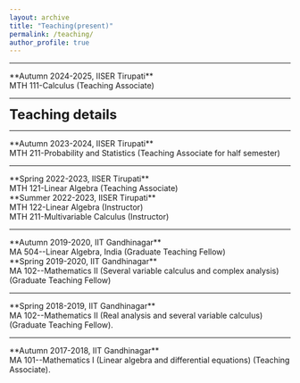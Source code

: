 ```yaml
---
layout: archive
title: "Teaching(present)"
permalink: /teaching/
author_profile: true
---
```

<!--<hr>
**<font size="6">Teaching(present)</font>**  
<hr style="border:3px light gray">-->

<hr style="border:3px light gray">
  **Autumn 2024-2025, IISER Tirupati**<br>
  MTH 111-Calculus (Teaching Associate)<br>
<hr style="border:3px light gray">

**<font size="5">Teaching details</font>**  
<hr style="border:3px light gray">
**Autumn 2023-2024, IISER Tirupati**<br>
  MTH 211-Probability and Statistics (Teaching Associate for half semester)<br>
<hr style="border:3px light gray">
  **Spring 2022-2023, IISER Tirupati**<br>
  MTH 121-Linear Algebra (Teaching Associate)<br> 
  **Summer 2022-2023, IISER Tirupati**<br>
  MTH 122-Linear Algebra (Instructor)<br> 
  MTH 211-Multivariable Calculus (Instructor)<br>
<hr style="border:3px light gray">
**Autumn 2019-2020, IIT Gandhinagar**<br> 
  MA 504--Linear Algebra, India (Graduate Teaching Fellow)<br>
**Spring 2019-2020, IIT Gandhinagar**<br>
  MA 102--Mathematics II (Several variable calculus and complex analysis) (Graduate Teaching Fellow)<br>
<hr style="border:3px light gray">
**Spring 2018-2019, IIT Gandhinagar**<br> 
  MA 102--Mathematics II (Real analysis and several variable calculus) (Graduate Teaching Fellow).
<hr style="border:3px light gray">  
**Autumn 2017-2018, IIT Gandhinagar**<br>
  MA 101--Mathematics I (Linear algebra and differential equations) (Teaching Associate).
